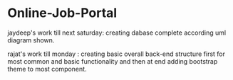 # Online-Job-Portal


jaydeep's work till next saturday:   creating dabase complete according uml diagram shown.

rajat's work till monday : creating basic overall back-end structure first for most common  and basic functionality and then at end adding 
                           bootstrap theme to most component.
                           
